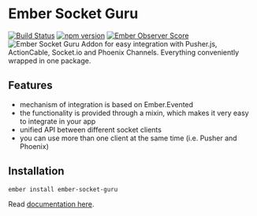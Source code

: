# Ember Socket Guru
[![Build Status](https://travis-ci.org/netguru/ember-socket-guru.svg?branch=master)](https://travis-ci.org/netguru/ember-socket-guru)
[![npm version](https://badge.fury.io/js/ember-socket-guru.svg)](https://badge.fury.io/js/ember-socket-guru)
[![Ember Observer Score](https://emberobserver.com/badges/ember-socket-guru.svg)](https://emberobserver.com/addons/ember-socket-guru)
![Ember Socket Guru](https://raw.githubusercontent.com/netguru/ember-socket-guru/master/github.png)
Addon for easy integration with Pusher.js, ActionCable, Socket.io and Phoenix Channels. Everything conveniently wrapped in one package.

## Features
- mechanism of integration is based on Ember.Evented
- the functionality is provided through a mixin, which makes it very easy to integrate in your app
- unified API between different socket clients
- you can use more than one client at the same time (i.e. Pusher and Phoenix)

## Installation
`ember install ember-socket-guru`

Read [documentation here](http://netguru.github.io/ember-socket-guru).
